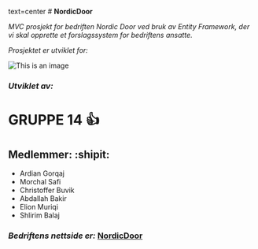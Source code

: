 text=center # **NordicDoor**

*MVC prosjekt for bedriften Nordic Door ved bruk av Entity Framework, der vi skal opprette et forslagssystem for bedriftens ansatte.* 

*Prosjektet er utviklet for:*

![This is an image](https://www.nordicdoor.no/wp-content/uploads/2022/06/ThinkstockPhotos-519706680-2048x1367.jpg)


### **_Utviklet av:_** ###
# **GRUPPE 14** :+1:

## **Medlemmer:** :shipit:

- Ardian Gorqaj
- Morchal Safi
- Christoffer Buvik
- Abdallah Bakir
- Elion Muriqi
- Shlirim Balaj


### **_Bedriftens nettside er:_** [NordicDoor](https://www.nordicdoor.no/)


